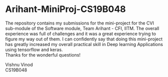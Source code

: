 # Arihant-MiniProj-CS19B048

The repository contains  my submissions for the mini-project for the CVI sub-module of the Software module, Team Arihant - CFI, IITM. The overall experience was full of challenges and it was a great experience trying to figure my way out of them. I can confidently say that doing this mini-project has greatly increased my overall practical skill in Deep learning Applications using tensorflow and keras.  
Thanks for the wonderful questions!

Vishnu Vinod  
CS19B048
